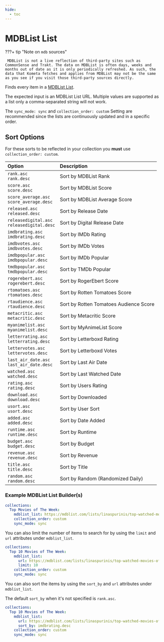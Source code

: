 ```yaml
---
hide:
  - toc
---
```

# MDBList List


???+ tip "Note on `mdb` sources"

     MDBList is not a live reflection of third-party sites such as CommonSense and Trakt. The data on MDBList is often days, weeks and months out of date as it is only periodically refreshed. As such, the data that Kometa fetches and applies from MDBList may not be the same as you see if you visit those third-party sources directly.
 
Finds every item in a [MDBList List](https://mdblist.com/toplists/).

The expected input is an MDBList List URL. Multiple values are supported as a list only a comma-separated string will not work.

The `sync_mode: sync` and `collection_order: custom` Setting are recommended since the lists are continuously updated and in a specific order.

## Sort Options

For these sorts to be reflected in your collection you **must** use `collection_order: custom`.

| Option                                        | Description                            |
|:----------------------------------------------|:---------------------------------------|
| `rank.asc`<br>`rank.desc`                     | Sort by MDBList Rank                   |
| `score.asc`<br>`score.desc`                   | Sort by MDBList Score                  |
| `score_average.asc`<br>`score_average.desc`   | Sort by MDBList Average Score          |
| `released.asc`<br>`released.desc`             | Sort by Release Date                   |
| `releasedigital.asc`<br>`releasedigital.desc` | Sort by Digital Release Date           |
| `imdbrating.asc`<br>`imdbrating.desc`         | Sort by IMDb Rating                    |
| `imdbvotes.asc`<br>`imdbvotes.desc`           | Sort by IMDb Votes                     |
| `imdbpopular.asc`<br>`imdbpopular.desc`       | Sort by IMDb Popular                   |
| `tmdbpopular.asc`<br>`tmdbpopular.desc`       | Sort by TMDb Popular                   |
| `rogerebert.asc`<br>`rogerebert.desc`         | Sort by RogerEbert Score               |
| `rtomatoes.asc`<br>`rtomatoes.desc`           | Sort by Rotten Tomatoes Score          |
| `rtaudience.asc`<br>`rtaudience.desc`         | Sort by Rotten Tomatoes Audience Score |
| `metacritic.asc`<br>`metacritic.desc`         | Sort by Metacritic Score               |
| `myanimelist.asc`<br>`myanimelist.desc`       | Sort by MyAnimeList Score              |
| `letterrating.asc`<br>`letterrating.desc`     | Sort by Letterboxd Rating              |
| `lettervotes.asc`<br>`lettervotes.desc`       | Sort by Letterboxd Votes               |
| `last_air_date.asc`<br>`last_air_date.desc`   | Sort by Last Air Date                  |
| `watched.asc`<br>`watched.desc`               | Sort by Last Watched Date              |
| `rating.asc`<br>`rating.desc`                 | Sort by Users Rating                   |
| `download.asc`<br>`download.desc`             | Sort by Downloaded                     |
| `usort.asc`<br>`usort.desc`                   | Sort by User Sort                      |
| `added.asc`<br>`added.desc`                   | Sort by Date Added                     |
| `runtime.asc`<br>`runtime.desc`               | Sort by Runtime                        |
| `budget.asc`<br>`budget.desc`                 | Sort by Budget                         |
| `revenue.asc`<br>`revenue.desc`               | Sort by Revenue                        |
| `title.asc`<br>`title.desc`                   | Sort by Title                          |
| `random.asc`<br>`random.desc`                 | Sort by Random (Randomized Daily)      |

### Example MDBList List Builder(s)

```yaml
collections:
  Top Movies of The Week:
    mdblist_list: https://mdblist.com/lists/linaspurinis/top-watched-movies-of-the-week
    collection_order: custom
    sync_mode: sync
```
You can also limit the number of items to search for by using the `limit` and `url` attributes under `mdblist_list`.

```yaml
collections:
  Top 10 Movies of The Week:
    mdblist_list: 
      url: https://mdblist.com/lists/linaspurinis/top-watched-movies-of-the-week
      limit: 10
    collection_order: custom
    sync_mode: sync
```
You can also sort the items by using the `sort_by` and `url` attributes under `mdblist_list`.

The default `sort_by` when it's not specified is `rank.asc`.

```yaml
collections:
  Top 10 Movies of The Week:
    mdblist_list: 
      url: https://mdblist.com/lists/linaspurinis/top-watched-movies-of-the-week
      sort_by: imdbrating.desc
    collection_order: custom
    sync_mode: sync
```

